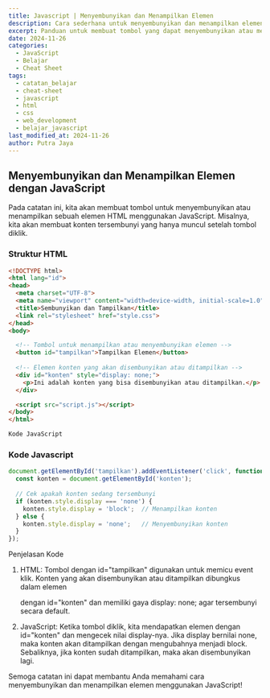 ```yaml
---
title: Javascript | Menyembunyikan dan Menampilkan Elemen
description: Cara sederhana untuk menyembunyikan dan menampilkan elemen menggunakan JavaScript di HTML
excerpt: Panduan untuk membuat tombol yang dapat menyembunyikan atau menampilkan elemen di halaman web menggunakan JavaScript.
date: 2024-11-26
categories:
  - JavaScript
  - Belajar
  - Cheat Sheet
tags:
  - catatan_belajar
  - cheat-sheet
  - javascript
  - html
  - css
  - web_development
  - belajar_javascript
last_modified_at: 2024-11-26
author: Putra Jaya
---
```

## Menyembunyikan dan Menampilkan Elemen dengan JavaScript

Pada catatan ini, kita akan membuat tombol untuk menyembunyikan atau menampilkan sebuah elemen HTML menggunakan JavaScript. Misalnya, kita akan membuat konten tersembunyi yang hanya muncul setelah tombol diklik.

### Struktur HTML

```html
<!DOCTYPE html>
<html lang="id">
<head>
  <meta charset="UTF-8">
  <meta name="viewport" content="width=device-width, initial-scale=1.0">
  <title>Sembunyikan dan Tampilkan</title>
  <link rel="stylesheet" href="style.css">
</head>
<body>

  <!-- Tombol untuk menampilkan atau menyembunyikan elemen -->
  <button id="tampilkan">Tampilkan Elemen</button>
  
  <!-- Elemen konten yang akan disembunyikan atau ditampilkan -->
  <div id="konten" style="display: none;">
    <p>Ini adalah konten yang bisa disembunyikan atau ditampilkan.</p>
  </div>

  <script src="script.js"></script>
</body>
</html>

Kode JavaScript
```
### Kode Javascript 
```javascript
document.getElementById('tampilkan').addEventListener('click', function() {
  const konten = document.getElementById('konten');
  
  // Cek apakah konten sedang tersembunyi
  if (konten.style.display === 'none') {
    konten.style.display = 'block';  // Menampilkan konten
  } else {
    konten.style.display = 'none';   // Menyembunyikan konten
  }
});
```
Penjelasan Kode

1. HTML: Tombol dengan id="tampilkan" digunakan untuk memicu event klik. Konten yang akan disembunyikan atau ditampilkan dibungkus dalam elemen <div> dengan id="konten" dan memiliki gaya display: none; agar tersembunyi secara default.


2. JavaScript: Ketika tombol diklik, kita mendapatkan elemen dengan id="konten" dan mengecek nilai display-nya. Jika display bernilai none, maka konten akan ditampilkan dengan mengubahnya menjadi block. Sebaliknya, jika konten sudah ditampilkan, maka akan disembunyikan lagi.



Semoga catatan ini dapat membantu Anda memahami cara menyembunyikan dan menampilkan elemen menggunakan JavaScript!